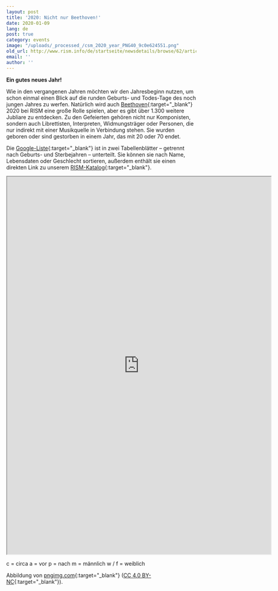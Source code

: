 ```yaml
---
layout: post
title: '2020: Nicht nur Beethoven!'
date: 2020-01-09
lang: de
post: true
category: events
image: "/uploads/_processed_/csm_2020_year_PNG40_9c0e624551.png"
old_url: http://www.rism.info/de/startseite/newsdetails/browse/62/article/64/2020-not-just-beethoven.html
email: ''
author: ''
---
```



**Ein gutes neues Jahr!**

Wie in den vergangenen Jahren möchten wir den Jahresbeginn nutzen, um schon einmal einen Blick auf die runden Geburts- und Todes-Tage des noch jungen Jahres zu werfen. Natürlich wird auch [Beethoven](https://opac.rism.info/search?View=rism&q=Beethoven,%20Ludwig%20van){:target="_blank"} 2020 bei RISM eine große Rolle spielen, aber es gibt über 1.300 weitere Jubliare zu entdecken. Zu den Gefeierten gehören nicht nur Komponisten, sondern auch Librettisten, Interpreten, Widmungsträger oder Personen, die nur indirekt mit einer Musikquelle in Verbindung stehen. Sie wurden geboren oder sind gestorben in einem Jahr, das mit 20 oder 70 endet.

Die [Google-Liste](https://docs.google.com/spreadsheets/d/1qA387xfjPIN6idKQtWDA0b78MkmfWoOMeEXo2VKh5lM/edit?usp=sharing){:target="_blank"} ist in zwei Tabellenblätter – getrennt nach Geburts- und Sterbejahren – unterteilt. Sie können sie nach Name, Lebensdaten oder Geschlecht sortieren, außerdem enthält sie einen direkten Link zu unserem [RISM-Katalog](https://opac.rism.info/){:target="_blank"}.



<iframe src="https://docs.google.com/spreadsheets/d/e/2PACX-1vQ5jb_JINwr4EdKBFB-LY8QENuy6-yxWeZThh8_sWwhhDf9T-diqsr5UqVxosz7cyrfWrvNVRfF8bkB/pubhtml?widget=true&amp;headers=false" width="700" height="1000"></iframe>

c = circa
a = vor
p = nach
m = männlich
w / f = weiblich

Abbildung von [pngimg.com](http://pngimg.com/download/80755){:target="_blank"} ([CC 4.0 BY-NC](https://creativecommons.org/licenses/by-nc/4.0/){:target="_blank"}).